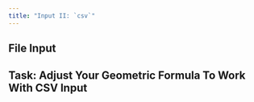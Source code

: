```yaml
---
title: "Input II: `csv`"
---
```


## File Input

## Task: Adjust Your Geometric Formula To Work With CSV Input
